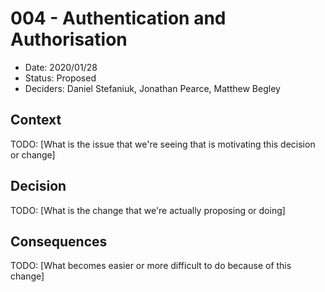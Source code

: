 # 004 - Authentication and Authorisation

- Date: 2020/01/28
- Status: Proposed
- Deciders: Daniel Stefaniuk, Jonathan Pearce, Matthew Begley

## Context

TODO: [What is the issue that we're seeing that is motivating this decision or change]

## Decision

TODO: [What is the change that we're actually proposing or doing]

## Consequences

TODO: [What becomes easier or more difficult to do because of this change]
